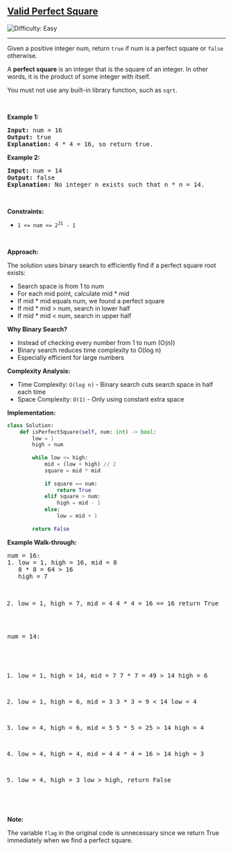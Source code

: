 <h2><a href="https://leetcode.com/problems/valid-perfect-square">Valid Perfect Square</a></h2>
<img src='https://img.shields.io/badge/Difficulty-Easy-green' alt='Difficulty: Easy' />
<hr>

<p>Given a positive integer num, return <code>true</code> if num is a perfect square or <code>false</code> otherwise.</p>

<p>A <strong>perfect square</strong> is an integer that is the square of an integer. In other words, it is the product of some integer with itself.</p>

<p>You must not use any built-in library function, such as <code>sqrt</code>.</p>

<p>&nbsp;</p>
<p><strong class="example">Example 1:</strong></p>
<pre>
<strong>Input:</strong> num = 16
<strong>Output:</strong> true
<strong>Explanation:</strong> 4 * 4 = 16, so return true.
</pre>

<p><strong class="example">Example 2:</strong></p>
<pre>
<strong>Input:</strong> num = 14
<strong>Output:</strong> false
<strong>Explanation:</strong> No integer n exists such that n * n = 14.
</pre>

<p>&nbsp;</p>
<p><strong>Constraints:</strong></p>
<ul>
    <li><code>1 <= num <= 2<sup>31</sup> - 1</code></li>
</ul>

<p>&nbsp;</p>
<p><strong>Approach:</strong></p>
<p>The solution uses binary search to efficiently find if a perfect square root exists:</p>
<ul>
    <li>Search space is from 1 to num</li>
    <li>For each mid point, calculate mid * mid</li>
    <li>If mid * mid equals num, we found a perfect square</li>
    <li>If mid * mid > num, search in lower half</li>
    <li>If mid * mid < num, search in upper half</li>
</ul>

<p><strong>Why Binary Search?</strong></p>
<ul>
    <li>Instead of checking every number from 1 to num (O(n))</li>
    <li>Binary search reduces time complexity to O(log n)</li>
    <li>Especially efficient for large numbers</li>
</ul>

<p><strong>Complexity Analysis:</strong></p>
<ul>
    <li>Time Complexity: <code>O(log n)</code> - Binary search cuts search space in half each time</li>
    <li>Space Complexity: <code>O(1)</code> - Only using constant extra space</li>
</ul>

<p><strong>Implementation:</strong></p>

```python
class Solution:
    def isPerfectSquare(self, num: int) -> bool:
        low = 1
        high = num
        
        while low <= high:
            mid = (low + high) // 2
            square = mid * mid
            
            if square == num:
                return True
            elif square > num:
                high = mid - 1
            else:
                low = mid + 1
                
        return False
```

<p><strong>Example Walk-through:</strong></p>
<pre>
num = 16:
1. low = 1, high = 16, mid = 8
   8 * 8 = 64 > 16
   high = 7

2. low = 1, high = 7, mid = 4
   4 * 4 = 16 == 16
   return True

num = 14:
1. low = 1, high = 14, mid = 7
   7 * 7 = 49 > 14
   high = 6

2. low = 1, high = 6, mid = 3
   3 * 3 = 9 < 14
   low = 4

3. low = 4, high = 6, mid = 5
   5 * 5 = 25 > 14
   high = 4

4. low = 4, high = 4, mid = 4
   4 * 4 = 16 > 14
   high = 3

5. low = 4, high = 3
   low > high, return False
</pre>

<p><strong>Note:</strong></p>
<p>The variable <code>flag</code> in the original code is unnecessary since we return True immediately when we find a perfect square.</p>
